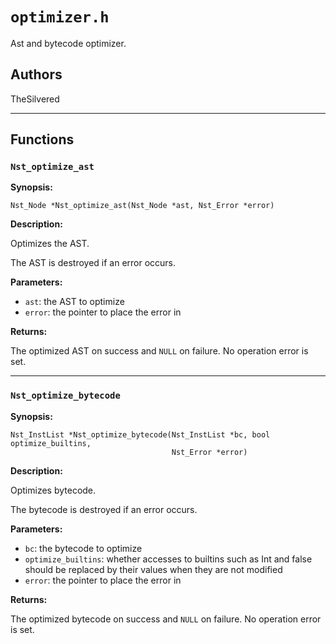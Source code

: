 # `optimizer.h`

Ast and bytecode optimizer.

## Authors

TheSilvered

---

## Functions

### `Nst_optimize_ast`

**Synopsis:**

```better-c
Nst_Node *Nst_optimize_ast(Nst_Node *ast, Nst_Error *error)
```

**Description:**

Optimizes the AST.

The AST is destroyed if an error occurs.

**Parameters:**

- `ast`: the AST to optimize
- `error`: the pointer to place the error in

**Returns:**

The optimized AST on success and `NULL` on failure. No operation error is set.

---

### `Nst_optimize_bytecode`

**Synopsis:**

```better-c
Nst_InstList *Nst_optimize_bytecode(Nst_InstList *bc, bool optimize_builtins,
                                    Nst_Error *error)
```

**Description:**

Optimizes bytecode.

The bytecode is destroyed if an error occurs.

**Parameters:**

- `bc`: the bytecode to optimize
- `optimize_builtins`: whether accesses to builtins such as Int and false should
  be replaced by their values when they are not modified
- `error`: the pointer to place the error in

**Returns:**

The optimized bytecode on success and `NULL` on failure. No operation error is
set.

